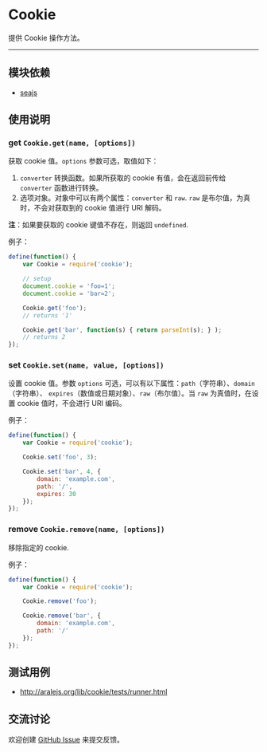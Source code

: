 
# Cookie

提供 Cookie 操作方法。

---


## 模块依赖

 - [seajs](../seajs/README.md)


## 使用说明


### get `Cookie.get(name, [options])`

获取 cookie 值。`options` 参数可选，取值如下：

1. `converter` 转换函数。如果所获取的 cookie 有值，会在返回前传给 `converter`
函数进行转换。
1. 选项对象。对象中可以有两个属性：`converter` 和 `raw`. `raw` 是布尔值，为真时，不会对获取到的
cookie 值进行 URI 解码。

**注**：如果要获取的 cookie 键值不存在，则返回 `undefined`.

例子：

```js
define(function() {
    var Cookie = require('cookie');

    // setup
    document.cookie = 'foo=1';
    document.cookie = 'bar=2';

    Cookie.get('foo');
    // returns '1'

    Cookie.get('bar', function(s) { return parseInt(s); } );
    // returns 2
});
```


### set `Cookie.set(name, value, [options])`

设置 cookie 值。参数 `options` 可选，可以有以下属性：`path`（字符串）、`domain`（字符串）、
`expires`（数值或日期对象）、`raw`（布尔值）。当 `raw` 为真值时，在设置 cookie 值时，不会进行
URI 编码。

例子：

```js
define(function() {
    var Cookie = require('cookie');

    Cookie.set('foo', 3);

    Cookie.set('bar', 4, {
        domain: 'example.com',
        path: '/',
        expires: 30
    });
});
````


### remove `Cookie.remove(name, [options])`

移除指定的 cookie.

例子：

```js
define(function() {
    var Cookie = require('cookie');

    Cookie.remove('foo');

    Cookie.remove('bar', {
        domain: 'example.com',
        path: '/'
    });
});
````


## 测试用例

- <http://aralejs.org/lib/cookie/tests/runner.html>


## 交流讨论

欢迎创建
[GitHub Issue](https://github.com/alipay/arale/issues/new)
来提交反馈。
